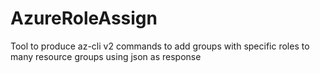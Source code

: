 # AzureRoleAssign
Tool to produce az-cli v2 commands to add groups with specific roles to many resource groups using json as response
